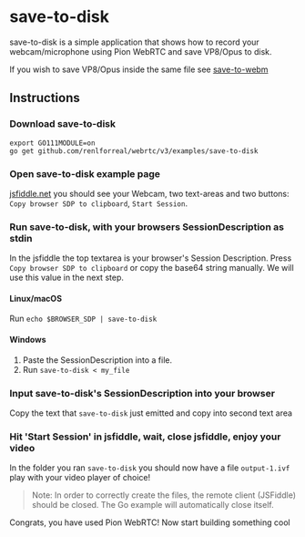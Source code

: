 # save-to-disk

save-to-disk is a simple application that shows how to record your webcam/microphone using Pion WebRTC and save VP8/Opus to disk.

If you wish to save VP8/Opus inside the same file see [save-to-webm](https://github.com/pion/example-webrtc-applications/tree/master/save-to-webm)

## Instructions

### Download save-to-disk

```
export GO111MODULE=on
go get github.com/renlforreal/webrtc/v3/examples/save-to-disk
```

### Open save-to-disk example page

[jsfiddle.net](https://jsfiddle.net/s179hacu/) you should see your Webcam, two text-areas and two buttons: `Copy browser SDP to clipboard`, `Start Session`.

### Run save-to-disk, with your browsers SessionDescription as stdin

In the jsfiddle the top textarea is your browser's Session Description. Press `Copy browser SDP to clipboard` or copy the base64 string manually.
We will use this value in the next step.

#### Linux/macOS

Run `echo $BROWSER_SDP | save-to-disk`

#### Windows

1. Paste the SessionDescription into a file.
1. Run `save-to-disk < my_file`

### Input save-to-disk's SessionDescription into your browser

Copy the text that `save-to-disk` just emitted and copy into second text area

### Hit 'Start Session' in jsfiddle, wait, close jsfiddle, enjoy your video

In the folder you ran `save-to-disk` you should now have a file `output-1.ivf` play with your video player of choice!
> Note: In order to correctly create the files, the remote client (JSFiddle) should be closed. The Go example will automatically close itself.

Congrats, you have used Pion WebRTC! Now start building something cool
